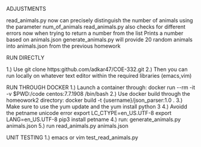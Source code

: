 ADJUSTMENTS

read_animals.py now can precisely distinguish the number of animals using the parameter num_of_animals
read_animals.py also checks for different errors now when trying to return a number from the list
Prints a number based on animals.json
generate_animals.py will provide 20 random animals into animals.json from the previous homework


RUN DIRECTLY

1.) Use git clone https:github.com/adkar47/COE-332.git
2.) Then you can run locally on whatever text editor within the required libraries (emacs,vim)


RUN THROUGH DOCKER
1.) Launch a container through: docker run --rm -it -v $PWD:/code centos:7.7.1908 /bin/bash
2.) Use docker build through the homeowork2 directory: docker build -t {username}/json_parser:1.0 .
3.) Make sure to use the yum update and the yum install python 3
4.) Avoidd the petname unicode error 
    export LC_CTYPE=en_US.UTF-8
    export LANG=en_US.UTF-8
    pip3 install petname
4.) run: generate_animals.py animals.json
5.) run  read_animals.py animals.json

UNIT TESTING
1.) emacs or vim test_read_animals.py
